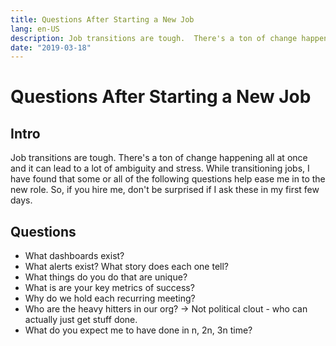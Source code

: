 ```yaml
---
title: Questions After Starting a New Job
lang: en-US
description: Job transitions are tough.  There's a ton of change happening all at once and it can lead to a lot of ambiguity and stress. While transitioning jobs, I have found that some or all of the following questions help ease me in to the new role.  So, if you hire me, don't be surprised if I ask these in my first few days. 
date: "2019-03-18"
---
```

# Questions After Starting a New Job

## Intro

Job transitions are tough.  There's a ton of change happening all at once and it can lead to a lot of ambiguity and stress. While transitioning jobs, I have found that some or all of the following questions help ease me in to the new role.  So, if you hire me, don't be surprised if I ask these in my first few days. 


## Questions
- What dashboards exist? 
- What alerts exist? What story does each one tell? 
- What things do you do that are unique?
- What is are your key metrics of success? 
- Why do we hold each recurring meeting? 
- Who are the heavy hitters in our org?  → Not political clout - who can actually just get stuff done.
- What do you expect me to have done in n, 2n, 3n time? 

